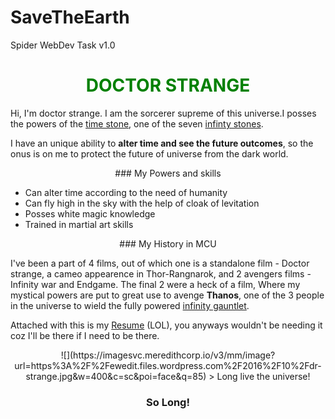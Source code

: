 # SaveTheEarth
Spider WebDev Task v1.0


<font color="Green"> <center><b> DOCTOR STRANGE </b></center> </font> 
========================

Hi, I'm doctor strange. I am the sorcerer supreme of this universe.I posses the powers of the [time stone](https://marvelcinematicuniverse.fandom.com/wiki/Time_Stone), one of the seven [infinty stones](https://en.wikipedia.org/wiki/Infinity_Gems).

I have an unique ability to <b>alter time and see the future outcomes</b>, so the onus is on me to protect the future of universe from the dark world.

<center>
### My Powers and skills
</center>

- Can alter time according to the need of humanity
- Can fly high in the sky with the help of cloak of levitation
- Posses white magic knowledge
- Trained in martial art skills

<center>
### My History in MCU
</center>

I've been a part of 4 films, out of which one is a standalone film - Doctor strange, a cameo appearence in Thor-Rangnarok, and 2 avengers films - Infinity war and Endgame. The final 2 were a heck of a film, Where my mystical powers are put to great use to avenge <b>Thanos</b>, one of the 3 people in the universe to wield the fully powered [infinity gauntlet](https://marvelcinematicuniverse.fandom.com/wiki/Infinity_Gauntlet).

Attached with this is my [Resume](https://www.marvel.com/movies/doctor-strange) (LOL), you anyways wouldn't be needing it coz I'll be there if I need to be there.

<center> ![](https://imagesvc.meredithcorp.io/v3/mm/image?url=https%3A%2F%2Fewedit.files.wordpress.com%2F2016%2F10%2Fdr-strange.jpg&w=400&c=sc&poi=face&q=85)
> Long live the universe!

### So Long!
